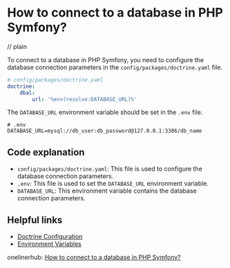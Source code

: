 # How to connect to a database in PHP Symfony?
// plain

To connect to a database in PHP Symfony, you need to configure the database connection parameters in the `config/packages/doctrine.yaml` file.

```yaml
# config/packages/doctrine.yaml
doctrine:
    dbal:
        url: '%env(resolve:DATABASE_URL)%'
```

The `DATABASE_URL` environment variable should be set in the `.env` file.

```
# .env
DATABASE_URL=mysql://db_user:db_password@127.0.0.1:3306/db_name
```

## Code explanation


- `config/packages/doctrine.yaml`: This file is used to configure the database connection parameters.
- `.env`: This file is used to set the `DATABASE_URL` environment variable.
- `DATABASE_URL`: This environment variable contains the database connection parameters.

## Helpful links

- [Doctrine Configuration](https://symfony.com/doc/current/doctrine.html#configuration)
- [Environment Variables](https://symfony.com/doc/current/configuration/external_parameters.html#environment-variables)

onelinerhub: [How to connect to a database in PHP Symfony?](https://onelinerhub.com/php-symfony/how-to-connect-to-a-database-in-php-symfony)